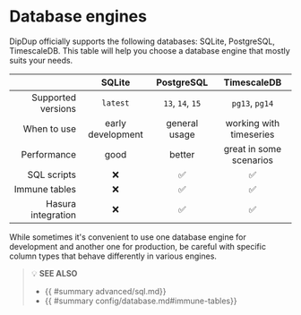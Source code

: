 # Database engines

DipDup officially supports the following databases: SQLite, PostgreSQL, TimescaleDB. This table will help you choose a database engine that mostly suits your needs.

| | SQLite | PostgreSQL | TimescaleDB |
| -: | :-: | :-: | :-: |
| Supported versions | `latest` | `13`, `14`, `15` | `pg13`, `pg14` |
| When to use | early development | general usage | working with timeseries
| Performance | good | better | great in some scenarios |
| SQL scripts | ❌ | ✅ | ✅ |
| Immune tables | ❌ | ✅ | ✅ |
| Hasura integration | ❌ | ✅ | ✅ |

While sometimes it's convenient to use one database engine for development and another one for production, be careful with specific column types that behave differently in various engines.

> 💡 **SEE ALSO**
>
> * {{ #summary advanced/sql.md}}
> * {{ #summary config/database.md#immune-tables}}

